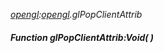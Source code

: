 _[opengl](../../modules/opengl/opengl-module.md):[opengl](../../modules/opengl/opengl-module.md).glPopClientAttrib_
##### Function glPopClientAttrib:Void(  )
